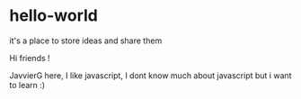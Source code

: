 # hello-world
 it's a place to store ideas and share them

Hi friends !

JavvierG here, I like javascript, I dont know much about javascript but i want to learn :)
